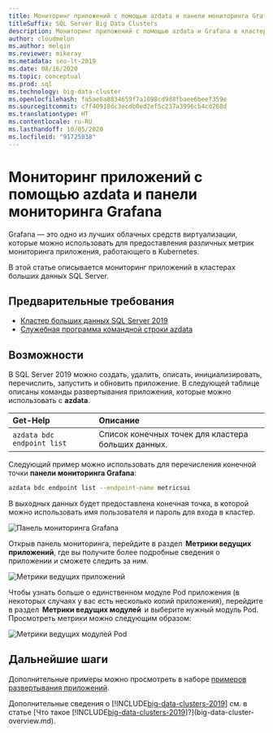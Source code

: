 ```yaml
---
title: Мониторинг приложений с помощью azdata и панели мониторинга Grafana
titleSuffix: SQL Server Big Data Clusters
description: Мониторинг приложений с помощью azdata и Grafana в кластере больших данных SQL Server 2019.
author: cloudmelon
ms.author: melqin
ms.reviewer: mikeray
ms.metadata: seo-lt-2019
ms.date: 08/16/2020
ms.topic: conceptual
ms.prod: sql
ms.technology: big-data-cluster
ms.openlocfilehash: fa5ae6a8834659f7a1098cd9d8fbaee6beef359e
ms.sourcegitcommit: c7f40918dc3ecdb0ed2ef5c237a3996cb4cd268d
ms.translationtype: HT
ms.contentlocale: ru-RU
ms.lasthandoff: 10/05/2020
ms.locfileid: "91725038"
---
```

# <a name="monitor-applications-with-azdata-and-grafana-dashboard"></a>Мониторинг приложений с помощью azdata и панели мониторинга Grafana

Grafana — это одно из лучших облачных средств виртуализации, которые можно использовать для предоставления различных метрик мониторинга приложения, работающего в Kubernetes.  

В этой статье описывается мониторинг приложений в кластерах больших данных SQL Server.

## <a name="prerequisites"></a>Предварительные требования

- [Кластер больших данных SQL Server 2019](deployment-guidance.md)
- [Служебная программа командной строки azdata](../azdata/install/deploy-install-azdata.md)

## <a name="capabilities"></a>Возможности

В SQL Server 2019 можно создать, удалить, описать, инициализировать, перечислить, запустить и обновить приложение. В следующей таблице описаны команды развертывания приложения, которые можно использовать с **azdata**.

|Get-Help |Описание |
|:---|:---|
|`azdata bdc endpoint list` | Список конечных точек для кластера больших данных. |


Следующий пример можно использовать для перечисления конечной точки **панели мониторинга Grafana**:

```bash
azdata bdc endpoint list --endpoint-name metricsui 
```

В выходных данных будет предоставлена конечная точка, в которой можно использовать имя пользователя и пароль для входа в кластер. 

![Панель мониторинга Grafana](media/big-data-cluster-monitor-apps/grafana-dashboard-endpoint.png)


Открыв панель мониторинга, перейдите в раздел  **Метрики ведущих приложений**, где вы получите более подробные сведения о приложении и сможете следить за ним.  

![Метрики ведущих приложений](media/big-data-cluster-monitor-apps/host-apps-metrics.png)


Чтобы узнать больше о единственном модуле Pod приложения (в некоторых случаях у вас есть несколько копий приложения), перейдите в раздел  **Метрики ведущих модулей**  и выберите нужный модуль Pod. Просмотреть метрики можно следующим образом:  

![Метрики ведущих модулей Pod](media/big-data-cluster-monitor-apps/host-pods-metrics.png) 


## <a name="next-steps"></a>Дальнейшие шаги

Дополнительные примеры можно просмотреть в наборе [примеров развертывания приложений](https://aka.ms/sql-app-deploy).

Дополнительные сведения о [!INCLUDE[big-data-clusters-2019](../includes/ssbigdataclusters-ss-nover.md)] см. в статье [Что такое [!INCLUDE[big-data-clusters-2019](../includes/ssbigdataclusters-ver15.md)]?](big-data-cluster-overview.md).